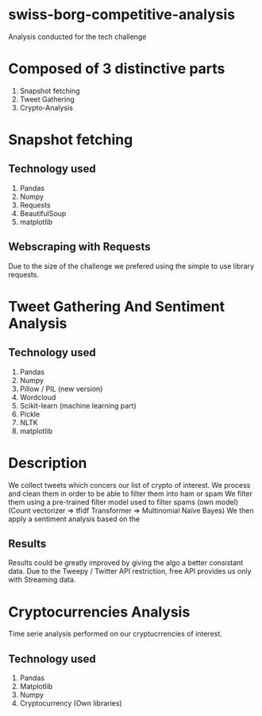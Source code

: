 # swiss-borg-competitive-analysis

Analysis conducted for the tech challenge

# Composed of 3 distinctive parts
1. Snapshot fetching
2. Tweet Gathering
3. Crypto-Analysis

# Snapshot fetching
## Technology used
1. Pandas
2. Numpy
3. Requests
4. BeautifulSoup
5. matplotlib 

## Webscraping with Requests
Due to the size of the challenge we prefered using the simple to use library requests.

# Tweet Gathering And Sentiment Analysis
## Technology used
1. Pandas
2. Numpy
3. Pillow / PIL (new version)
4. Wordcloud
5. Scikit-learn (machine learning part)
6. Pickle
7. NLTK
8. matplotlib


# Description
We collect tweets which concers our list of crypto of interest.
We process and clean them in order to be able to filter them into ham or spam
We filter them using a pre-trained filter model used to filter spams (own model) (Count vectorizer => tfidf Transformer => Multinomial Naïve Bayes)
We then apply a sentiment analysis based on the 

## Results 
Results could be greatly improved by giving the algo a better consistant data.
Due to the Tweepy / Twitter API restriction, free API provides us only with Streaming data.


# Cryptocurrencies Analysis
Time serie analysis performed on our cryptucrrencies of interest.

## Technology used
1. Pandas
2. Matplotlib
3. Numpy
4. Cryptocurrency (Own libraries)
